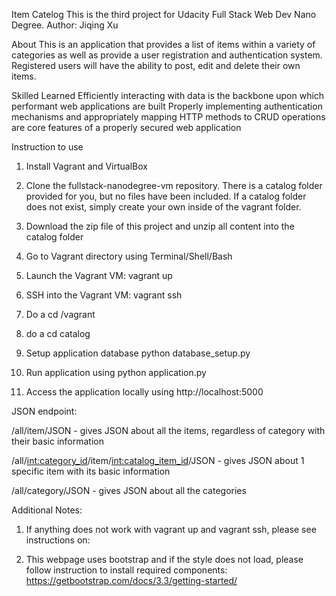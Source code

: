 Item Catelog
This is the third project for Udacity Full Stack Web Dev Nano Degree.
Author: Jiqing Xu

About
This is an application that provides a list of items within a variety of categories as well as provide a user registration and authentication system. Registered users will have the ability to post, edit and delete their own items.

Skilled Learned
Efficiently interacting with data is the backbone upon which performant web applications are built
Properly implementing authentication mechanisms and appropriately mapping HTTP methods to CRUD operations are core features of a properly secured web application

Instruction to use

1. Install Vagrant and VirtualBox

2. Clone the fullstack-nanodegree-vm repository. There is a catalog folder provided for you, but no files have been included. If a catalog folder does not exist, simply create your own inside of the vagrant folder.

3. Download the zip file of this project and unzip all content into the catalog folder

4. Go to Vagrant directory using Terminal/Shell/Bash

5. Launch the Vagrant VM: vagrant up

6. SSH into the Vagrant VM: vagrant ssh

7. Do a cd /vagrant

8. do a cd catalog

9. Setup application database python database_setup.py

10. Run application using python application.py

11. Access the application locally using http://localhost:5000

JSON endpoint:

/all/item/JSON - gives JSON about all the items, regardless of category with their basic information

/all/<int:category_id>/item/<int:catalog_item_id>/JSON - gives JSON about 1 specific item with its basic information

/all/category/JSON - gives JSON about all the categories

Additional Notes:

1. If anything does not work with vagrant up and vagrant ssh, please see instructions on:

2. This webpage uses bootstrap and if the style does not load, please follow instruction to install required components: https://getbootstrap.com/docs/3.3/getting-started/ 